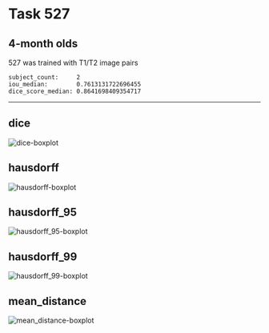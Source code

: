 Task 527
========

4-month olds
------------

527 was trained with T1/T2 image pairs
```
subject_count:     2
iou_median:        0.7613131722696455
dice_score_median: 0.8641698409354717
```
---

dice
----
![dice-boxplot](./img/catplot/dice.png)

hausdorff
---------
![hausdorff-boxplot](img/catplot/hausdorff.png)

hausdorff_95
------------
![hausdorff_95-boxplot](img/catplot/hausdorff_95.png)

hausdorff_99
------------
![hausdorff_99-boxplot](img/catplot/hausdorff_99.png)

mean_distance
-------------
![mean_distance-boxplot](img/catplot/mean_distance.png)